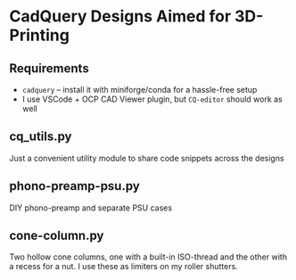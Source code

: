 # CadQuery Designs Aimed for 3D-Printing

## Requirements
* `cadquery` – install it with miniforge/conda for a hassle-free setup
* I use VSCode + OCP CAD Viewer plugin, but `CQ-editor` should work as well

## cq_utils.py
Just a convenient utility module to share code snippets across the designs

## phono-preamp-psu.py
DIY phono-preamp and separate PSU cases

## cone-column.py
Two hollow cone columns, one with a built-in ISO-thread and the other with a recess for a nut. I use these as limiters on my roller shutters.